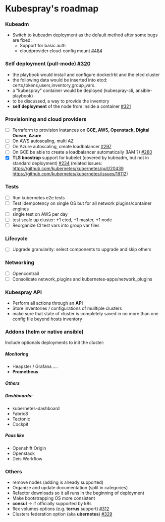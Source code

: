 Kubespray's roadmap
=================

### Kubeadm
- Switch to kubeadm deployment as the default method after some bugs are fixed:
  * Support for basic auth
  * cloudprovider cloud-config mount [#484](https://github.com/kubernetes/kubeadm/issues/484)

### Self deployment (pull-mode) [#320](https://github.com/kubespray/kubespray/issues/320)
- the playbook would install and configure docker/rkt and the etcd cluster
- the following data would be inserted into etcd: certs,tokens,users,inventory,group_vars.
- a "kubespray" container would be deployed (kubespray-cli, ansible-playbook)
- to be discussed, a way to provide the inventory
- **self deployment** of the node from inside a container [#321](https://github.com/kubespray/kubespray/issues/321)

### Provisioning and cloud providers
- [ ] Terraform to provision instances on **GCE, AWS, Openstack, Digital Ocean, Azure**
- [ ] On AWS autoscaling, multi AZ
- [ ] On Azure autoscaling, create loadbalancer [#297](https://github.com/kubespray/kubespray/issues/297)
- [ ] On GCE be able to create a loadbalancer automatically (IAM ?) [#280](https://github.com/kubespray/kubespray/issues/280)
- [x] **TLS boostrap** support for kubelet (covered by kubeadm, but not in standard deployment) [#234](https://github.com/kubespray/kubespray/issues/234)
  (related issues: https://github.com/kubernetes/kubernetes/pull/20439 <br>
   https://github.com/kubernetes/kubernetes/issues/18112)

### Tests
- [ ] Run kubernetes e2e tests
- [ ] Test idempotency on single OS but for all network plugins/container engines
- [ ] single test on AWS per day
- [ ] test scale up cluster:  +1 etcd, +1 master, +1 node
- [ ] Reorganize CI test vars into group var files

### Lifecycle
- [ ] Upgrade granularity: select components to upgrade and skip others

### Networking
- [ ] Opencontrail
- [ ] Consolidate network_plugins and kubernetes-apps/network_plugins

### Kubespray API
- Perform all actions through an **API**
- Store inventories / configurations of mulltiple clusters
- make sure that state of cluster is completely saved in no more than one config file beyond hosts inventory

### Addons (helm or native ansible)
Include optionals deployments to init the cluster:
##### Monitoring
- Heapster / Grafana ....
- **Prometheus**

##### Others

##### Dashboards:
 - kubernetes-dashboard
 - Fabric8
 - Tectonic
 - Cockpit

##### Paas like
 - Openshift Origin
 - Openstack
 - Deis Workflow

### Others
- remove nodes (adding is already supported)
- Organize and update documentation (split in categories)
- Refactor downloads so it all runs in the beginning of deployment
- Make bootstrapping OS more consistent
- **consul** -> if officially supported by k8s
- flex volumes options (e.g. **torrus** support) [#312](https://github.com/kubespray/kubespray/issues/312)
- Clusters federation option (aka **ubernetes**) [#329](https://github.com/kubespray/kubespray/issues/329)

